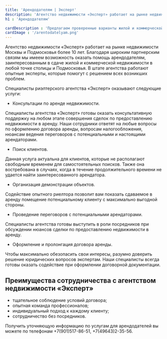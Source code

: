 ```yaml
---
title: 'Арендодателям | Эксперт'
description: 'Агентство недвижимости «Эксперт» работает на рынке недвижимости Москвы и Подмосковья более 10 лет. Благодаря широким партнерским связям мы имеем возможность оказать помощь арендодателям, заинтересованным в сдаче жилой и коммерческой недвижимости в любой точке столицы и Подмосковья. В штате агентства работают опытные эксперты, которые помогут с решением всех возникших проблем.'
h1 : 'Арендодателям'

cardDescription : 'Предлагаем проверенные варианты жилой и коммерческой недвижимости с учётом ваших пожеланий.'
cardImage : '/arentodatelyam.png'
---
```


Агентство недвижимости «Эксперт» работает на рынке недвижимости Москвы и Подмосковья более 10 лет. Благодаря широким партнерским связям мы имеем возможность оказать помощь арендодателям, заинтересованным в сдаче жилой и коммерческой недвижимости в любой точке столицы и Подмосковья. В штате агентства работают опытные эксперты, которые помогут с решением всех возникших проблем.

Специалисты риэлтерского агентства «Эксперт» оказывают следующие услуги:

- Консультации по аренде недвижимости.

Специалисты агентства «Эксперт» готовы оказать консультативную поддержку на любом этапе совершения сделок по предоставлению недвижимости в аренду. Наши сотрудники ответят на любые вопросы по оформлению договора аренды, вопросам налогообложения, нюансам ведения переговоров с потенциальными и настоящими арендаторами.

- Поиск клиентов.

Данная услуга актуальна для клиентов, которые не располагают свободным временем для самостоятельных поисков. Также она востребована в случаях, когда в течение продолжительного времени не удается найти заинтересованного арендатора.

- Организация демонстрации объектов.

Содействие опытного риелтора позволит вам показать сдаваемое в аренду помещение потенциальному клиенту с максимально выгодной стороны.

- Проведение переговоров с потенциальными арендаторами.

Специалисты агентства готовы выступить в роли посредников при обсуждении нюансов сделки по предоставлению недвижимости в аренду.

- Оформление и пролонгация договора аренды.

Чтобы максимально обезопасить свои интересы, разумно доверить решение юридических вопросов экспертам. Наши специалисты всегда готовы оказать содействие при оформлении договорной документации.

## Преимущества сотрудничества с агентством недвижимости «Эксперт»

- тщательное соблюдение условий договора;
- опытная команда профессионалов;
- индивидуальный подход к каждому клиенту;
- сотрудничество без посредников.

Получить уточняющую информацию по услугам для арендодателей вы можете по телефонам +7(901)517-86-51, +7(49643)2-35-56.